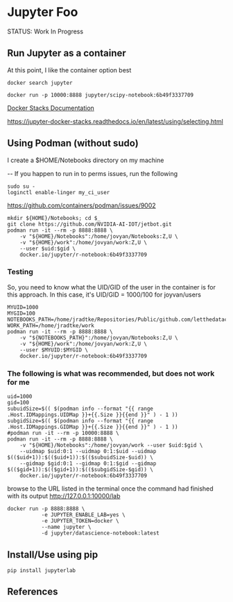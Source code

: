 # Jupyter Foo
STATUS:  Work In Progress

## Run Jupyter as a container
At this point, I like the container option best
```
docker search jupyter 

docker run -p 10000:8888 jupyter/scipy-notebook:6b49f3337709
```

[Docker Stacks Documentation](https://jupyter-docker-stacks.readthedocs.io/en/latest/)  

https://jupyter-docker-stacks.readthedocs.io/en/latest/using/selecting.html

## Using Podman (without sudo)
I create a $HOME/Notebooks directory on my machine

-- If you happen to run in to perms issues, run the following 
```
sudo su -
loginctl enable-linger my_ci_user
```
https://github.com/containers/podman/issues/9002

```
mkdir ${HOME}/Notebooks; cd $_
git clone https://github.com/NVIDIA-AI-IOT/jetbot.git
podman run -it --rm -p 8888:8888 \
    -v "${HOME}/Notebooks":/home/jovyan/Notebooks:Z,U \
    -v "${HOME}/work":/home/jovyan/work:Z,U \
    --user $uid:$gid \
    docker.io/jupyter/r-notebook:6b49f3337709
```

### Testing
So, you need to know what the UID/GID of the user in the container is for this approach.  In this case, it's UID/GID = 1000/100 for joyvan/users
```
MYUID=1000
MYGID=100
NOTEBOOKS_PATH=/home/jradtke/Repositories/Public/github.com/letthedataconfess/
WORK_PATH=/home/jradtke/work
podman run -it --rm -p 8888:8888 \
    -v "${NOTEBOOKS_PATH}":/home/jovyan/Notebooks:Z,U \
    -v "${HOME}/work":/home/jovyan/work:Z,U \
    --user $MYUID:$MYGID \
    docker.io/jupyter/r-notebook:6b49f3337709
```

### The following is what was recommended, but does not work for me
```
uid=1000
gid=100
subuidSize=$(( $(podman info --format "{{ range .Host.IDMappings.UIDMap }}+{{.Size }}{{end }}" ) - 1 ))
subgidSize=$(( $(podman info --format "{{ range .Host.IDMappings.GIDMap }}+{{.Size }}{{end }}" ) - 1 ))
#podman run -it --rm -p 10000:8888 \
podman run -it --rm -p 8888:8888 \
    -v "${HOME}/Notebooks":/home/jovyan/work --user $uid:$gid \
    --uidmap $uid:0:1 --uidmap 0:1:$uid --uidmap $(($uid+1)):$(($uid+1)):$(($subuidSize-$uid)) \
    --gidmap $gid:0:1 --gidmap 0:1:$gid --gidmap $(($gid+1)):$(($gid+1)):$(($subgidSize-$gid)) \
    docker.io/jupyter/r-notebook:6b49f3337709
```
browse to the URL listed in the terminal once the command had finished with its output
http://127.0.0.1:10000/lab


```
docker run -p 8888:8888 \
           -e JUPYTER_ENABLE_LAB=yes \
           -e JUPYTER_TOKEN=docker \
           --name jupyter \
           -d jupyter/datascience-notebook:latest
```

## Install/Use using pip
```
pip install jupyterlab
```

## References
